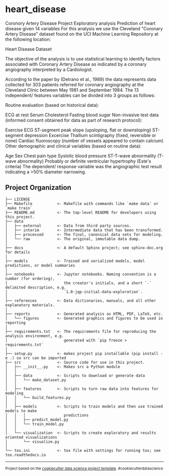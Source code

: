 heart_disease
==============================

Coronory Artery Disease Project
Exploratory analysis
Prediction of heart disease given 14 variables
For this analysis we use the Cleveland "Coronary Artery Disease" dataset found on the UCI Machine Learning Repository at the following location:

Heart Disease Dataset

The objective of the analysis is to use statistical learning to identify factors associated with Coronary Artery Disease as indicated by a coronary angiography interpreted by a Cardiologist.

According to the paper by (Detrano et al., 1989) the data represents data collected for 303 patients referred for coronary angiography at the Cleveland Clinic between May 1981 and September 1984. The 13 independent/ features variables can be divided into 3 groups as follows:

Routine evaluation (based on historical data):

ECG at rest
Serum Cholesterol
Fasting blood sugar
Non-invasive test data (informed consent obtained for data as part of research protocol):

Exercise ECG
ST-segment peak slope (upsloping, flat or downsloping)
ST-segment depression
Excercise Thallium scintigraphy (fixed, reversible or none)
Cardiac fluoroscopy (number of vessels appeared to contain calcium)
Other demographic and clinical variables (based on routine data):

Age
Sex
Chest pain type
Systolic blood pressure
ST-T-wave abnormality (T-wave abnormality)
Probably or definite ventricular hypertrophy (Este's criteria)
The dependent/ response variable was the angiographic test result indicating a >50% diameter narrowing.


Project Organization
------------

    ├── LICENSE
    ├── Makefile           <- Makefile with commands like `make data` or `make train`
    ├── README.md          <- The top-level README for developers using this project.
    ├── data
    │   ├── external       <- Data from third party sources.
    │   ├── interim        <- Intermediate data that has been transformed.
    │   ├── processed      <- The final, canonical data sets for modeling.
    │   └── raw            <- The original, immutable data dump.
    │
    ├── docs               <- A default Sphinx project; see sphinx-doc.org for details
    │
    ├── models             <- Trained and serialized models, model predictions, or model summaries
    │
    ├── notebooks          <- Jupyter notebooks. Naming convention is a number (for ordering),
    │                         the creator's initials, and a short `-` delimited description, e.g.
    │                         `1.0-jqp-initial-data-exploration`.
    │
    ├── references         <- Data dictionaries, manuals, and all other explanatory materials.
    │
    ├── reports            <- Generated analysis as HTML, PDF, LaTeX, etc.
    │   └── figures        <- Generated graphics and figures to be used in reporting
    │
    ├── requirements.txt   <- The requirements file for reproducing the analysis environment, e.g.
    │                         generated with `pip freeze > requirements.txt`
    │
    ├── setup.py           <- makes project pip installable (pip install -e .) so src can be imported
    ├── src                <- Source code for use in this project.
    │   ├── __init__.py    <- Makes src a Python module
    │   │
    │   ├── data           <- Scripts to download or generate data
    │   │   └── make_dataset.py
    │   │
    │   ├── features       <- Scripts to turn raw data into features for modeling
    │   │   └── build_features.py
    │   │
    │   ├── models         <- Scripts to train models and then use trained models to make
    │   │   │                 predictions
    │   │   ├── predict_model.py
    │   │   └── train_model.py
    │   │
    │   └── visualization  <- Scripts to create exploratory and results oriented visualizations
    │       └── visualize.py
    │
    └── tox.ini            <- tox file with settings for running tox; see tox.readthedocs.io


--------

<p><small>Project based on the <a target="_blank" href="https://drivendata.github.io/cookiecutter-data-science/">cookiecutter data science project template</a>. #cookiecutterdatascience</small></p>
